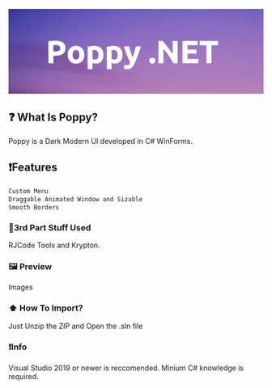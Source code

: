 ![Poppy](https://raw.githubusercontent.com/WolfHex/Poppy/main/Poppy.png)

## ❓ What Is Poppy?
Poppy is a Dark Modern UI developed in C# WinForms. 

## ❗Features
```
Custom Menu
Draggable Animated Window and Sizable
Smooth Borders
```

### 📕3rd Part Stuff Used
RJCode Tools and Krypton.

### 🖼️ Preview
Images


### ⬆️ How To Import?
Just Unzip the ZIP and Open the .sln file

### ❗Info
Visual Studio 2019 or newer is reccomended. 
Minium C# knowledge is required.


